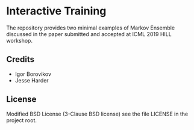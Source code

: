 # Interactive Training

The repository provides two minimal examples of Markov Ensemble discussed in the paper submitted and accepted at ICML 2019 HILL workshop.

## Credits
+ Igor Borovikov
+ Jesse Harder

## License
Modified BSD License (3-Clause BSD license) see the file LICENSE in the project root.
